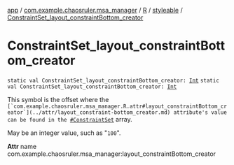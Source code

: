 [app](../../../index.md) / [com.example.chaosruler.msa_manager](../../index.md) / [R](../index.md) / [styleable](index.md) / [ConstraintSet_layout_constraintBottom_creator](.)

# ConstraintSet_layout_constraintBottom_creator

`static val ConstraintSet_layout_constraintBottom_creator: `[`Int`](https://kotlinlang.org/api/latest/jvm/stdlib/kotlin/-int/index.html)
`static val ConstraintSet_layout_constraintBottom_creator: `[`Int`](https://kotlinlang.org/api/latest/jvm/stdlib/kotlin/-int/index.html)

This symbol is the offset where the ``[`com.example.chaosruler.msa_manager.R.attr#layout_constraintBottom_creator`](../attr/layout_constraint-bottom_creator.md) attribute's value can be found in the ``[`#ConstraintSet`](-constraint-set.md) array.

May be an integer value, such as "`100`".

**Attr**
name com.example.chaosruler.msa_manager:layout_constraintBottom_creator

